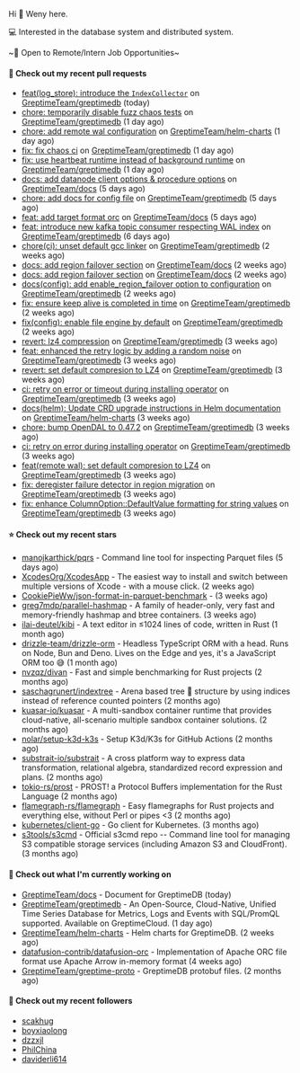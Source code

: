 Hi 👋 Weny here.

💻 Interested in the database system and distributed system.

~🍺 Open to Remote/Intern Job Opportunities~

#### 🔨 Check out my recent pull requests

- [feat(log_store): introduce the `IndexCollector`](https://github.com/GreptimeTeam/greptimedb/pull/4461) on [GreptimeTeam/greptimedb](https://github.com/GreptimeTeam/greptimedb) (today)
- [chore: temporarily disable fuzz chaos tests](https://github.com/GreptimeTeam/greptimedb/pull/4457) on [GreptimeTeam/greptimedb](https://github.com/GreptimeTeam/greptimedb) (1 day ago)
- [chore: add remote wal configuration](https://github.com/GreptimeTeam/helm-charts/pull/146) on [GreptimeTeam/helm-charts](https://github.com/GreptimeTeam/helm-charts) (1 day ago)
- [fix: fix chaos ci](https://github.com/GreptimeTeam/greptimedb/pull/4456) on [GreptimeTeam/greptimedb](https://github.com/GreptimeTeam/greptimedb) (1 day ago)
- [fix: use heartbeat runtime instead of background runtime](https://github.com/GreptimeTeam/greptimedb/pull/4445) on [GreptimeTeam/greptimedb](https://github.com/GreptimeTeam/greptimedb) (1 day ago)
- [docs: add datanode client options &amp; procedure options](https://github.com/GreptimeTeam/docs/pull/1099) on [GreptimeTeam/docs](https://github.com/GreptimeTeam/docs) (5 days ago)
- [chore: add docs for config file](https://github.com/GreptimeTeam/greptimedb/pull/4432) on [GreptimeTeam/greptimedb](https://github.com/GreptimeTeam/greptimedb) (5 days ago)
- [feat: add target format orc](https://github.com/GreptimeTeam/docs/pull/1098) on [GreptimeTeam/docs](https://github.com/GreptimeTeam/docs) (5 days ago)
- [feat: introduce new kafka topic consumer respecting WAL index](https://github.com/GreptimeTeam/greptimedb/pull/4424) on [GreptimeTeam/greptimedb](https://github.com/GreptimeTeam/greptimedb) (6 days ago)
- [chore(ci): unset default gcc linker](https://github.com/GreptimeTeam/greptimedb/pull/4366) on [GreptimeTeam/greptimedb](https://github.com/GreptimeTeam/greptimedb) (2 weeks ago)
- [docs: add region failover section](https://github.com/GreptimeTeam/docs/pull/1056) on [GreptimeTeam/docs](https://github.com/GreptimeTeam/docs) (2 weeks ago)
- [docs: add region failover section](https://github.com/GreptimeTeam/docs/pull/1055) on [GreptimeTeam/docs](https://github.com/GreptimeTeam/docs) (2 weeks ago)
- [docs(config): add enable_region_failover option to configuration](https://github.com/GreptimeTeam/greptimedb/pull/4355) on [GreptimeTeam/greptimedb](https://github.com/GreptimeTeam/greptimedb) (2 weeks ago)
- [fix: ensure keep alive is completed in time](https://github.com/GreptimeTeam/greptimedb/pull/4349) on [GreptimeTeam/greptimedb](https://github.com/GreptimeTeam/greptimedb) (2 weeks ago)
- [fix(config): enable file engine by default](https://github.com/GreptimeTeam/greptimedb/pull/4345) on [GreptimeTeam/greptimedb](https://github.com/GreptimeTeam/greptimedb) (2 weeks ago)
- [revert: lz4 compression](https://github.com/GreptimeTeam/greptimedb/pull/4329) on [GreptimeTeam/greptimedb](https://github.com/GreptimeTeam/greptimedb) (3 weeks ago)
- [feat: enhanced the retry logic by adding a random noise](https://github.com/GreptimeTeam/greptimedb/pull/4320) on [GreptimeTeam/greptimedb](https://github.com/GreptimeTeam/greptimedb) (3 weeks ago)
- [revert: set default compresion to LZ4](https://github.com/GreptimeTeam/greptimedb/pull/4312) on [GreptimeTeam/greptimedb](https://github.com/GreptimeTeam/greptimedb) (3 weeks ago)
- [ci: retry on error or timeout during installing operator](https://github.com/GreptimeTeam/greptimedb/pull/4308) on [GreptimeTeam/greptimedb](https://github.com/GreptimeTeam/greptimedb) (3 weeks ago)
- [docs(helm): Update CRD upgrade instructions in Helm documentation](https://github.com/GreptimeTeam/helm-charts/pull/138) on [GreptimeTeam/helm-charts](https://github.com/GreptimeTeam/helm-charts) (3 weeks ago)
- [chore: bump OpenDAL to 0.47.2](https://github.com/GreptimeTeam/greptimedb/pull/4297) on [GreptimeTeam/greptimedb](https://github.com/GreptimeTeam/greptimedb) (3 weeks ago)
- [ci: retry on error during installing operator](https://github.com/GreptimeTeam/greptimedb/pull/4295) on [GreptimeTeam/greptimedb](https://github.com/GreptimeTeam/greptimedb) (3 weeks ago)
- [feat(remote wal): set default compresion to LZ4](https://github.com/GreptimeTeam/greptimedb/pull/4294) on [GreptimeTeam/greptimedb](https://github.com/GreptimeTeam/greptimedb) (3 weeks ago)
- [fix: deregister failure detector in region migration](https://github.com/GreptimeTeam/greptimedb/pull/4293) on [GreptimeTeam/greptimedb](https://github.com/GreptimeTeam/greptimedb) (3 weeks ago)
- [fix: enhance ColumnOption::DefaultValue formatting for string values](https://github.com/GreptimeTeam/greptimedb/pull/4287) on [GreptimeTeam/greptimedb](https://github.com/GreptimeTeam/greptimedb) (3 weeks ago)

#### ⭐ Check out my recent stars

- [manojkarthick/pqrs](https://github.com/manojkarthick/pqrs) - Command line tool for inspecting Parquet files (5 days ago)
- [XcodesOrg/XcodesApp](https://github.com/XcodesOrg/XcodesApp) - The easiest way to install and switch between multiple versions of Xcode - with a mouse click.  (2 weeks ago)
- [CookiePieWw/json-format-in-parquet-benchmark](https://github.com/CookiePieWw/json-format-in-parquet-benchmark) -  (3 weeks ago)
- [greg7mdp/parallel-hashmap](https://github.com/greg7mdp/parallel-hashmap) - A family of header-only, very fast and memory-friendly hashmap and btree containers. (3 weeks ago)
- [ilai-deutel/kibi](https://github.com/ilai-deutel/kibi) - A text editor in ≤1024 lines of code, written in Rust (1 month ago)
- [drizzle-team/drizzle-orm](https://github.com/drizzle-team/drizzle-orm) - Headless TypeScript ORM with a head. Runs on Node, Bun and Deno. Lives on the Edge and yes, it&#39;s a JavaScript ORM too 😅 (1 month ago)
- [nvzqz/divan](https://github.com/nvzqz/divan) - Fast and simple benchmarking for Rust projects (2 months ago)
- [saschagrunert/indextree](https://github.com/saschagrunert/indextree) - Arena based tree 🌲 structure by using indices instead of reference counted pointers (2 months ago)
- [kuasar-io/kuasar](https://github.com/kuasar-io/kuasar) - A multi-sandbox container runtime that provides cloud-native, all-scenario multiple sandbox container solutions. (2 months ago)
- [nolar/setup-k3d-k3s](https://github.com/nolar/setup-k3d-k3s) - Setup K3d/K3s for GitHub Actions (2 months ago)
- [substrait-io/substrait](https://github.com/substrait-io/substrait) - A cross platform way to express data transformation, relational algebra, standardized record expression and plans. (2 months ago)
- [tokio-rs/prost](https://github.com/tokio-rs/prost) - PROST! a Protocol Buffers implementation for the Rust Language (2 months ago)
- [flamegraph-rs/flamegraph](https://github.com/flamegraph-rs/flamegraph) - Easy flamegraphs for Rust projects and everything else, without Perl or pipes &lt;3 (2 months ago)
- [kubernetes/client-go](https://github.com/kubernetes/client-go) - Go client for Kubernetes. (3 months ago)
- [s3tools/s3cmd](https://github.com/s3tools/s3cmd) - Official s3cmd repo -- Command line tool for managing S3 compatible storage services (including Amazon S3 and CloudFront). (3 months ago)

#### 👷 Check out what I'm currently working on

- [GreptimeTeam/docs](https://github.com/GreptimeTeam/docs) - Document for GreptimeDB (today)
- [GreptimeTeam/greptimedb](https://github.com/GreptimeTeam/greptimedb) - An Open-Source, Cloud-Native, Unified Time Series Database for Metrics, Logs and Events with SQL/PromQL supported. Available on GreptimeCloud. (1 day ago)
- [GreptimeTeam/helm-charts](https://github.com/GreptimeTeam/helm-charts) - Helm charts for GreptimeDB. (2 weeks ago)
- [datafusion-contrib/datafusion-orc](https://github.com/datafusion-contrib/datafusion-orc) - Implementation of Apache ORC file format use Apache Arrow in-memory format (4 weeks ago)
- [GreptimeTeam/greptime-proto](https://github.com/GreptimeTeam/greptime-proto) - GreptimeDB protobuf files. (2 months ago)

#### 👯 Check out my recent followers

- [scakhug](https://github.com/scakhug)
- [boyxiaolong](https://github.com/boyxiaolong)
- [dzzxjl](https://github.com/dzzxjl)
- [PhilChina](https://github.com/PhilChina)
- [daviderli614](https://github.com/daviderli614)


